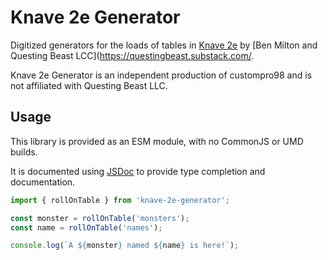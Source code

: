 # Knave 2e Generator

Digitized generators for the loads of tables in [Knave 2e](https://questingblog.com/knave-2e/) by [Ben Milton and Questing Beast LCC](https://questingbeast.substack.com/.

Knave 2e Generator is an independent production of custompro98 and is not affiliated with Questing Beast LLC.

## Usage

This library is provided as an ESM module, with no CommonJS or UMD builds.

It is documented using [JSDoc](https://jsdoc.app/) to provide type completion and documentation.

```js
import { rollOnTable } from 'knave-2e-generator';

const monster = rollOnTable('monsters');
const name = rollOnTable('names');

console.log(`A ${monster} named ${name} is here!`);
```
